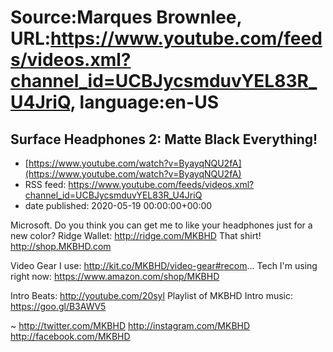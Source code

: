 # Source:Marques Brownlee, URL:https://www.youtube.com/feeds/videos.xml?channel_id=UCBJycsmduvYEL83R_U4JriQ, language:en-US

## Surface Headphones 2: Matte Black Everything!
 - [https://www.youtube.com/watch?v=ByayqNQU2fA](https://www.youtube.com/watch?v=ByayqNQU2fA)
 - RSS feed: https://www.youtube.com/feeds/videos.xml?channel_id=UCBJycsmduvYEL83R_U4JriQ
 - date published: 2020-05-19 00:00:00+00:00

Microsoft. Do you think you can get me to like your headphones just for a new color?
Ridge Wallet: http://ridge.com/MKBHD
That shirt! http://shop.MKBHD.com

Video Gear I use: http://kit.co/MKBHD/video-gear#recom...
Tech I'm using right now: https://www.amazon.com/shop/MKBHD

Intro Beats: http://youtube.com/20syl 
Playlist of MKBHD Intro music: https://goo.gl/B3AWV5

~
http://twitter.com/MKBHD
http://instagram.com/MKBHD
http://facebook.com/MKBHD

